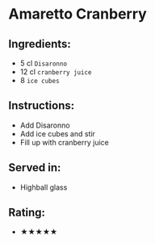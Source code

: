 # Amaretto Cranberry

## Ingredients:
- 5 cl `Disaronno` <!-- - 4 cl `Disaronno` -->
- 12 cl `cranberry juice`
- 8 `ice cubes`

## Instructions:
- Add Disaronno
- Add ice cubes and stir
- Fill up with cranberry juice

## Served in:
- Highball glass

## Rating:
- ★★★★★